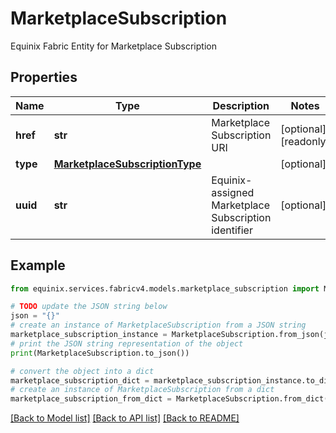# MarketplaceSubscription

Equinix Fabric Entity for Marketplace Subscription

## Properties

Name | Type | Description | Notes
------------ | ------------- | ------------- | -------------
**href** | **str** | Marketplace Subscription URI | [optional] [readonly] 
**type** | [**MarketplaceSubscriptionType**](MarketplaceSubscriptionType.md) |  | [optional] 
**uuid** | **str** | Equinix-assigned Marketplace Subscription identifier | [optional] 

## Example

```python
from equinix.services.fabricv4.models.marketplace_subscription import MarketplaceSubscription

# TODO update the JSON string below
json = "{}"
# create an instance of MarketplaceSubscription from a JSON string
marketplace_subscription_instance = MarketplaceSubscription.from_json(json)
# print the JSON string representation of the object
print(MarketplaceSubscription.to_json())

# convert the object into a dict
marketplace_subscription_dict = marketplace_subscription_instance.to_dict()
# create an instance of MarketplaceSubscription from a dict
marketplace_subscription_from_dict = MarketplaceSubscription.from_dict(marketplace_subscription_dict)
```
[[Back to Model list]](../README.md#documentation-for-models) [[Back to API list]](../README.md#documentation-for-api-endpoints) [[Back to README]](../README.md)


